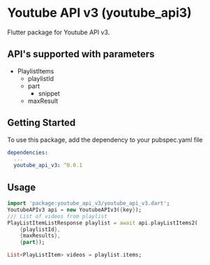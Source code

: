 # Youtube API v3 (youtube_api3)

Flutter package for Youtube API v3.

## API's supported with parameters

* PlaylistItems
  * playlistId
  * part
    * snippet
  * maxResult

## Getting Started

To use this package, add the dependency to your pubspec.yaml file

```yaml
dependencies:
  ...
  youtube_api_v3: ^0.0.1
```

## Usage

```dart
import 'package:youtube_api_v3/youtube_api_v3.dart';
YoutubeAPIv3 api = new YoutubeAPIv3({key});
/// List of videos from playlist
PlayListItemListResponse playlist = await api.playListItems2(
    {playlistId},
    {maxResults},
    {part});

List<PlayListItem> videos = playlist.items;
```
